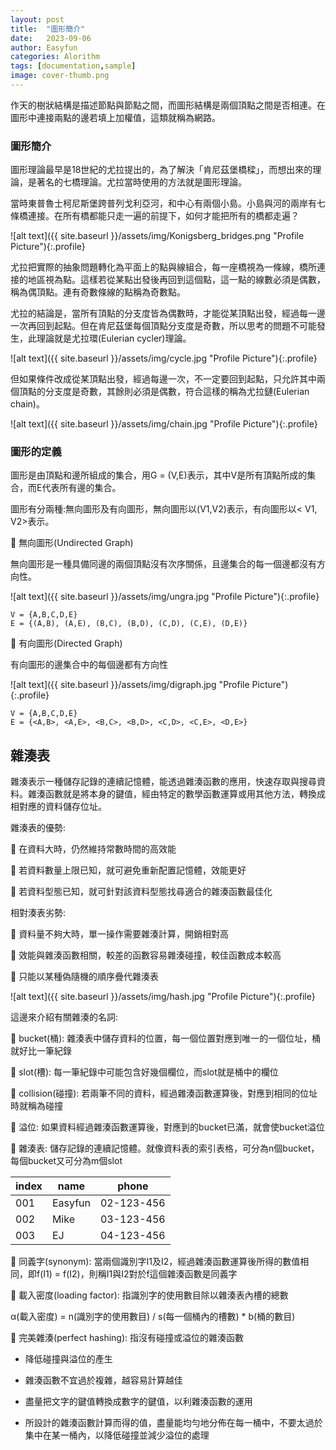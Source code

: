 ```yaml
---
layout: post
title:  "圖形簡介"
date:   2023-09-06
author: Easyfun
categories: Alorithm
tags: [documentation,sample]
image: cover-thumb.png
---
```


作天的樹狀結構是描述節點與節點之間，而圖形結構是兩個頂點之間是否相連。在圖形中連接兩點的邊若填上加權值，這類就稱為網路。

### 圖形簡介

圖形理論最早是18世紀的尤拉提出的，為了解決「肯尼茲堡橋樑」，而想出來的理論，是著名的七橋理論。尤拉當時使用的方法就是圖形理論。

當時東普魯士柯尼斯堡跨普列戈利亞河，和中心有兩個小島。小島與河的兩岸有七條橋連接。在所有橋都能只走一遍的前提下，如何才能把所有的橋都走遍？

![alt text]({{ site.baseurl }}/assets/img/Konigsberg_bridges.png "Profile Picture"){:.profile}

尤拉把實際的抽象問題轉化為平面上的點與線組合，每一座橋視為一條線，橋所連接的地區視為點。這樣若從某點出發後再回到這個點，這一點的線數必須是偶數，稱為偶頂點。連有奇數條線的點稱為奇數點。

尤拉的結論是，當所有頂點的分支度皆為偶數時，才能從某頂點出發，經過每一邊一次再回到起點。但在肯尼茲堡每個頂點分支度是奇數，所以思考的問題不可能發生，此理論就是尤拉環(Eulerian cycler)理論。

![alt text]({{ site.baseurl }}/assets/img/cycle.jpg "Profile Picture"){:.profile}

但如果條件改成從某頂點出發，經過每邊一次，不一定要回到起點，只允許其中兩個頂點的分支度是奇數，其餘則必須是偶數，符合這樣的稱為尤拉鏈(Eulerian chain)。

![alt text]({{ site.baseurl }}/assets/img/chain.jpg "Profile Picture"){:.profile}


### 圖形的定義

圖形是由頂點和邊所組成的集合，用G = (V,E)表示，其中V是所有頂點所成的集合，而E代表所有邊的集合。

圖形有分兩種:無向圖形及有向圖形，無向圖形以(V1,V2)表示，有向圖形以< V1, V2>表示。

🧋 無向圖形(Undirected Graph)

無向圖形是一種具備同邊的兩個頂點沒有次序關係，且邊集合的每一個邊都沒有方向性。

![alt text]({{ site.baseurl }}/assets/img/ungra.jpg "Profile Picture"){:.profile}

    V = {A,B,C,D,E}
    E = {(A,B), (A,E), (B,C), (B,D), (C,D), (C,E), (D,E)}

🧋 有向圖形(Directed Graph)

有向圖形的邊集合中的每個邊都有方向性

![alt text]({{ site.baseurl }}/assets/img/digraph.jpg "Profile Picture"){:.profile}



    V = {A,B,C,D,E}
    E = {<A,B>, <A,E>, <B,C>, <B,D>, <C,D>, <C,E>, <D,E>}


## 雜湊表

雜湊表示一種儲存記錄的連續記憶體，能透過雜湊函數的應用，快速存取與搜尋資料。雜湊函數就是將本身的鍵值，經由特定的數學函數運算或用其他方法，轉換成相對應的資料儲存位址。

雜湊表的優勢:

🐧 在資料大時，仍然維持常數時間的高效能

🐧 若資料數量上限已知，就可避免重新配置記憶體，效能更好

🐧 若資料型態已知，就可針對該資料型態找尋適合的雜湊函數最佳化

相對湊表劣勢:

🐔 資料量不夠大時，單一操作需要雜湊計算，開銷相對高

🐔 效能與雜湊函數相關，較差的函數容易雜湊碰撞，較佳函數成本較高

🐔 只能以某種偽隨機的順序疊代雜湊表

![alt text]({{ site.baseurl }}/assets/img/hash.jpg "Profile Picture"){:.profile}


這邊來介紹有關雜湊的名詞:

🍚 bucket(桶): 雜湊表中儲存資料的位置，每一個位置對應到唯一的一個位址，桶就好比一筆紀錄

🍚 slot(槽): 每一筆紀錄中可能包含好幾個欄位，而slot就是桶中的欄位

🍚 collision(碰撞): 若兩筆不同的資料，經過雜湊函數運算後，對應到相同的位址時就稱為碰撞

🍚 溢位: 如果資料經過雜湊函數運算後，對應到的bucket已滿，就會使bucket溢位

🍚 雜湊表: 儲存記錄的連續記憶體。就像資料表的索引表格，可分為n個bucket，每個bucket又可分為m個slot

| index | name | phone |
| -------- | -------- | -------- |
| 001 | Easyfun | 02-123-456 |
| 002 | Mike | 03-123-456 |
| 003 | EJ | 04-123-456 |

🍚 同義字(synonym): 當兩個識別字I1及I2，經過雜湊函數運算後所得的數值相同，即f(I1) = f(I2)，則稱I1與I2對於f這個雜湊函數是同義字

🍚 載入密度(loading factor): 指識別字的使用數目除以雜湊表內槽的總數

α(載入密度) = n(識別字的使用數目) / s(每一個桶內的槽數) * b(桶的數目)

🍚 完美雜湊(perfect hashing): 指沒有碰撞或溢位的雜湊函數

* 降低碰撞與溢位的產生

* 雜湊函數不宜過於複雜，越容易計算越佳

* 盡量把文字的鍵值轉換成數字的鍵值，以利雜湊函數的運用

* 所設計的雜湊函數計算而得的值，盡量能均勻地分佈在每一桶中，不要太過於集中在某一桶內，以降低碰撞並減少溢位的處理


